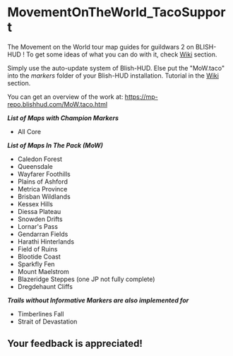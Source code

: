 # MovementOnTheWorld_TacoSupport
The Movement on the World tour map guides for guildwars 2 on BLISH-HUD ! 
To get some ideas of what you can do with it, check [Wiki](https://github.com/Sutcenes/MovementOnTheWorld_TacoSupport/wiki) section.

Simply use the auto-update system of Blish-HUD. Else put the "MoW.taco" into the *markers* folder of your Blish-HUD installation. Tutorial in the [Wiki](https://github.com/Sutcenes/MovementOnTheWorld_TacoSupport/wiki) section.

You can get an overview of the work at: https://mp-repo.blishhud.com/MoW.taco.html

___List of Maps with Champion Markers___
- All Core

___List of Maps In The Pack (MoW)___
- Caledon Forest
- Queensdale
- Wayfarer Foothills
- Plains of Ashford
- Metrica Province
- Brisban Wildlands
- Kessex Hills
- Diessa Plateau
- Snowden Drifts 
- Lornar's Pass
- Gendarran Fields
- Harathi Hinterlands
- Field of Ruins
- Blootide Coast
- Sparkfly Fen 
- Mount Maelstrom
- Blazeridge Steppes (one JP not fully complete)
- Dregdehaunt Cliffs

___Trails without Informative Markers are also implemented for___
- Timberlines Fall
- Strait of Devastation


## **Your feedback is appreciated!**
